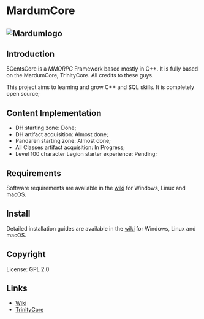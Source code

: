 # MardumCore

![Mardumlogo](https://i.ytimg.com/vi/sMbXKJL82hA/maxresdefault.jpg)
--------------

## Introduction

5CentsCore is a *MMORPG* Framework based mostly in C++.
It is fully based on the MardumCore, TrinityCore.
All credits to these guys.

This project aims to learning and grow C++ and SQL skills.
It is completely open source;

## Content Implementation
- DH starting zone: Done;
- DH artifact acquisition: Almost done;
- Pandaren starting zone: Almost done;
- All Classes artifact acquisition: In Progress;
- Level 100 character Legion starter experience: Pending;

## Requirements

Software requirements are available in the [wiki](https://www.trinitycore.info/display/tc/Requirements) for
Windows, Linux and macOS.

## Install

Detailed installation guides are available in the [wiki](https://www.trinitycore.info/display/tc/Installation+Guide) for
Windows, Linux and macOS.

## Copyright

License: GPL 2.0

## Links

* [Wiki](https://www.trinitycore.info)
* [TrinityCore](https://www.trinitycore.org/)
